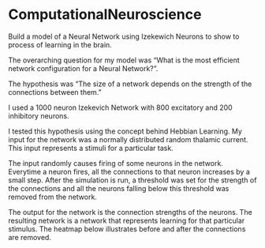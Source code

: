 # ComputationalNeuroscience
Build a model of a Neural Network using Izekewich Neurons to show to process of learning in the brain.

The overarching question for my model was “What is the most efficient network configuration for a Neural Network?”.

The hypothesis was “The size of a network depends on the strength of the connections between them.”

I used a 1000 neuron Izekevich Network with 800 excitatory and 200 inhibitory neurons. 

I tested this hypothesis using the concept behind Hebbian Learning. My input for the network was a normally distributed random thalamic current. This input represents a stimuli for a particular task. 

The input randomly causes firing of some neurons in the network.  Everytime a neuron fires, all the connections to that neuron increases by a small step. After the simulation is run, a threshold was set for the strength of the connections and all the neurons falling below this threshold was removed from the network. 

The output for the network is the connection strengths of the neurons. The resulting network is a network that represents learning for that particular stimulus. The heatmap below illustrates before and after the connections are removed. 
